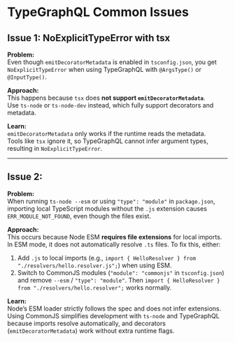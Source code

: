 # TypeGraphQL Common Issues

## Issue 1: NoExplicitTypeError with tsx

**Problem:**  
Even though `emitDecoratorMetadata` is enabled in `tsconfig.json`, you get `NoExplicitTypeError` when using TypeGraphQL with `@ArgsType()` or `@InputType()`.

**Approach:**  
This happens because `tsx` does **not support `emitDecoratorMetadata`**.  
Use `ts-node` or `ts-node-dev` instead, which fully support decorators and metadata.

**Learn:**  
`emitDecoratorMetadata` only works if the runtime reads the metadata.  
Tools like `tsx` ignore it, so TypeGraphQL cannot infer argument types, resulting in `NoExplicitTypeError`.

---

## Issue 2:

**Problem:**  
When running `ts-node --esm` or using `"type": "module"` in `package.json`, importing local TypeScript modules without the `.js` extension causes `ERR_MODULE_NOT_FOUND`, even though the files exist.

**Approach:**  
This occurs because Node ESM **requires file extensions** for local imports. In ESM mode, it does not automatically resolve `.ts` files. To fix this, either:

1. Add `.js` to local imports (e.g., `import { HelloResolver } from "./resolvers/hello.resolver.js";`) when using ESM.
2. Switch to CommonJS modules (`"module": "commonjs"` in `tsconfig.json`) and remove `--esm` / `"type": "module"`. Then `import { HelloResolver } from "./resolvers/hello.resolver";` works normally.

**Learn:**  
Node’s ESM loader strictly follows the spec and does not infer extensions. Using CommonJS simplifies development with `ts-node` and TypeGraphQL because imports resolve automatically, and decorators (`emitDecoratorMetadata`) work without extra runtime flags.

